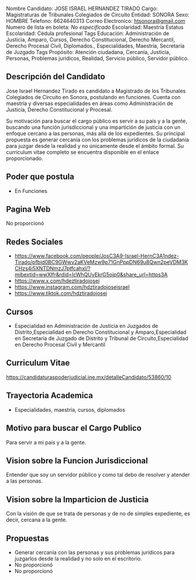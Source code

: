 Nombre Candidato: JOSE ISRAEL HERNANDEZ TIRADO
Cargo: Magistraturas de Tribunales Colegiados de Circuito
Entidad: SONORA
Sexo: HOMBRE
Telefono: 6624640313
Correo Electronico: htsonora@gmail.com
Numero de lista en boleta: *No especificado*
Escolaridad: Maestría
Estatus Escolaridad: Cédula profesional
Tags Educación: Administración de Justicia, Amparo, Cursos, Derecho Constitucional, Derecho Mercantil, Derecho Procesal Civil, Diplomados., Especialidades, Maestría, Secretaría de Juzgado
Tags Propósito: Atención ciudadana, Cercanía, Justicia, Personas, Problemas jurídicos, Realidad, Servicio público, Servidor público.


## Descripción del Candidato 

Jose Israel Hernandez Tirado es candidato a Magistrado de los Tribunales Colegiados de Circuito en Sonora, postulando en funciones. Cuenta con maestría y diversas especialidades en áreas como Administración de Justicia, Derecho Constitucional y Procesal.

Su motivación para buscar el cargo público es servir a su país y a la gente, buscando una función jurisdiccional y una impartición de justicia con un enfoque cercano a las personas, más allá de los expedientes. Su principal propuesta es generar cercanía con los problemas jurídicos de la ciudadanía para juzgar desde la realidad y no únicamente desde el ámbito formal. Su curriculum vitae completo se encuentra disponible en el enlace proporcionado.


## Poder que postula

- En Funciones


## Pagina Web

No proporcionó


## Redes Sociales

- https://www.facebook.com/people/JosC3A9-Israel-HernC3A1ndez-Tirado/pfbid0BC9GWwv2aKVeMzw9p71GnPppDN69u8Qwn2peVDM3KCHzs4i5XNTDNmzJ7ptfcahxl/?mibextid=wwXIfr&rdid=lcWhQUyEkrG5ojp0&share_url=https3A
- https://www.x.com/hdeztiradojosei
- https://www.instagram.com/hdztiradojoseisrael
- https://www.tiktok.com/hdztiradojosei


## Cursos

- Especialidad en Administración de Justicia en Juzgados de Distrito,Especialidad en Derecho Constitucional y Amparo,Especialidad en Secretaría de Juzgado de Distrito y Tribunal de Circuito,Especialidad en Derecho Procesal Civil y Mercantil


## Curriculum Vitae

https://candidaturaspoderjudicial.ine.mx/detalleCandidato/53860/10


## Trayectoria Academica

- Especialidades, maestría, cursos, diplomados


## Motivo para buscar el Cargo Publico

Para servir a mi país y a la gente.


## Vision sobre la Funcion Jurisdiccional

Entender que soy un servidor público y como tal debo de resolver y atender a las personas.


## Vision sobre la Imparticion de Justicia

Con la visión de que se trata de personas y de no de simples expediente, es decir, cercana a la gente.


## Propuestas

- Generar cercanía con las personas y sus problemas jurídicos para juzgarlos desde la realidad y no solo en el escritorio.
- No proporcionó
- No proporcionó

